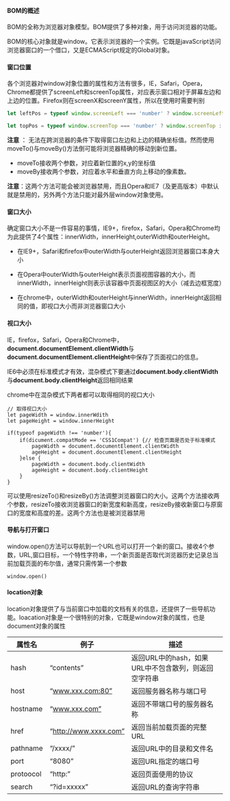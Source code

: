 #### BOM的概述

BOM的全称为浏览器对象模型。BOM提供了多种对象，用于访问浏览器的功能。



BOM的核心对象就是window。它表示浏览器的一个实例。它既是javaScript访问浏览器窗口的一个借口，又是ECMAScript规定的Global对象。 



#### 窗口位置

各个浏览器对window对象位置的属性和方法有很多，IE，Safari，Opera，Chrome都提供了screenLeft和screenTop属性，对应表示窗口相对于屏幕左边和上边的位置。Firefox则在screenX和screenY属性，所以在使用时需要判别

```js
let leftPos = typeof window.screenLeft === 'number' ? window.screenLeft : window.screenX

let topPos = typeof window.screenTop === 'number' ? window.screenTop : window.screenY
```

**注意** ： 无法在跨浏览器的条件下取得窗口左边和上边的精确坐标值。然而使用moveTo()与moveBy()方法倒可能将浏览器精确的移动到新位置。

- moveTo接收两个参数，对应着新位置的x,y的坐标值
- moveBy接收两个参数，对应着水平和垂直方向上移动的像素数。

**注意**：这两个方法可能会被浏览器禁用，而且Opera和IE7（及更高版本）中默认就是禁用的，另外两个方法只能对最外层window对象使用。



#### 窗口大小

确定窗口大小不是一件容易的事情，IE9+，firefox，Safari，Opera和Chrome均为此提供了4个属性：innerWidth，innerHeight,outerWidth和outerHeight。

- 在IE9+，Safari和firefox中outerWidth与outerHeight返回浏览器窗口本身大小

- 在Opera中outerWidth与outerHeight表示页面视图容器的大小，而innerWidth，innerHeight则表示该容器中页面视图区的大小（减去边框宽度）
- 在chrome中，outerWidth和outerHeight与innerWidth，innerHeight返回相同的值，即视口大小而非浏览器窗口大小



#### 视口大小

IE，firefox，Safari，Opera和Chrome中，**document.documentElement.clientWidth**与**document.documentElement.clientHeight**中保存了页面视口的信息。

IE6中必须在标准模式才有效，混杂模式下要通过**document.body.clientWidth**与**document.body.clientHeight**返回相同结果

chrome中在混杂模式下两者都可以取得相同的视口大小

```
// 取得视口大小
let pageWidth = window.innerWdith
let pageHeight = window.innerHeight

if(typeof pageWidth !== 'number'){
	if(dicument.compatMode == 'CSS1Compat') {// 检查页面是否处于标准模式
		pageWidth = document.documentElement.clientWidth
		ageHeight = document.documentElement.clientHeight
	}else {
		pageWidth = document.body.clientWidth
		ageHeight = document.body.clientHeight
	}
}
```



可以使用resizeTo()和resizeBy()方法调整浏览器窗口的大小。这两个方法接收两个参数，resizeTo接收浏览器窗口的新宽度和新高度，resizeBy接收新窗口与原窗口的宽度和高度的差。这两个方法也是被浏览器禁用



#### 导航与打开窗口

window.open()方法可以导航到一个URL也可以打开一个新的窗口。接收4个参数，URL,窗口目标，一个特性字符串，一个新页面是否取代浏览器历史记录总当前加载页面的布尔值，通常只需传第一个参数

```
window.open()
```



#### location对象

location对象提供了与当前窗口中加载的文档有关的信息，还提供了一些导航功能。loacation对象是一个很特别的对象，它既是window对象的属性，也是document对象的属性

| 属性名    | 例子                  | 描述                                                 |
| --------- | --------------------- | ---------------------------------------------------- |
| hash      | “contents”            | 返回URL中的hash，如果URL中不包含散列，则返回空字符串 |
| host      | “www.xxx.com:80”      | 返回服务器名称与端口号                               |
| hostname  | “www.xxx.com”         | 返回不带端口号的服务器名称                           |
| href      | “http://www.xxxx.com” | 返回当前加载页面的完整URL                            |
| pathname  | “/xxxx/”              | 返回URL中的目录和文件名                              |
| port      | “8080”                | 返回URL指定的端口号                                  |
| protoocol | “http:”               | 返回页面使用的协议                                   |
| search    | “?id=xxxxx”           | 返回URL的查询字符串                                  |



